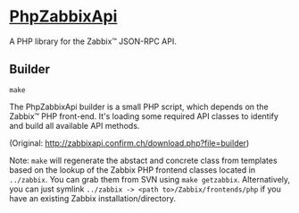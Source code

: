 # [PhpZabbixApi](http://zabbixapi.confirm.ch)

A PHP library for the Zabbix™ JSON-RPC API.


## Builder

`make`

The PhpZabbixApi builder is a small PHP script, which depends on the Zabbix™ PHP front-end. It's loading some required API classes to identify and build all available API methods.

(Original: http://zabbixapi.confirm.ch/download.php?file=builder)

Note: `make` will regenerate the abstact and concrete class from templates based on the lookup of the Zabbix PHP frontend classes located in `../zabbix`. You can grab them from SVN using `make getzabbix`. Alternatively, you can just symlink `../zabbix -> <path to>/Zabbix/frontends/php` if you have an existing Zabbix installation/directory.
